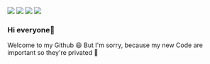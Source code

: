 ![](https://komarev.com/ghpvc/?username=phuocleoceo)
![](https://komarev.com/ghpvc/?username=phuocleoceo&color=green)
![](https://komarev.com/ghpvc/?username=phuocleoceo&style=flat-square)
![](https://komarev.com/ghpvc/?username=phuocleoceo&label=PROFILE+VIEWS)
### Hi everyone👋
Welcome to my Github 😄
But I'm sorry, because my new Code are important 
so they're privated 🤔

<!--
**phuocleoceo/phuocleoceo** is a ✨ _special_ ✨ repository because its `README.md` (this file) appears on your GitHub profile.

Here are some ideas to get you started:

- 🔭 I’m currently working on ...
- 🌱 I’m currently learning ...
- 👯 I’m looking to collaborate on ...
- 🤔 I’m looking for help with ...
- 💬 Ask me about ...
- 📫 How to reach me: ...
- 😄 Pronouns: ...
- ⚡ Fun fact: ...
-->
